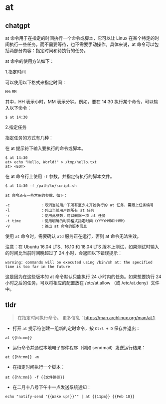 # at 
## chatgpt 
at 命令用于在指定的时间执行一个命令或脚本，它可以让 Linux 在某个特定的时间执行一些任务，而不需要等待，也不需要手动操作。具体来说，at 命令可以包括两部分内容：指定时间和待执行的任务。

at 命令的使用方法如下：

1.指定时间

可以使用以下格式来指定时间：

```
HH:MM
```
其中，HH 表示小时，MM 表示分钟。例如，要在 14:30 执行某个命令，可以输入以下命令：

```
$ at 14:30
```

2.指定任务

指定任务的方式有几种：

在 at 提示符下输入要执行的命令或脚本。

```
$ at 14:30
at> echo "Hello, World!" > /tmp/hello.txt
at> <EOT>
```
在 at 命令行上使用 `-f` 参数，并指定待执行的脚本文件。

```
$ at 14:30 -f /path/to/script.sh
```

	at 命令还有一些常用的参数，如下：

```
-c              ：取消当前用户下所有至少未开始执行的 at 任务，需跟上任务编号
-l              ：列出当前用户的所有 at 任务
-r              ：使用此参数，可以删除一项 at 任务
-t time         ：使用明确的时间格式指定时间（YYYYMMDDHHMM）
-V              ：输出 at 命令的版本信息
```

使用 `at` 命令时，需要确认 `atd` 服务正在运行，否则 at 命令无法生效。

注意：在 Ubuntu 16.04 LTS、16.10 和 18.04 LTS 版本上测试，如果测试时输入的时间比当前时间晚超过了 24 小时，会返回以下错误提示：

`warning: commands will be executed using /bin/sh
at: the specified time is too far in the future`

这是因为在这些版本的 at 命令默认只能执行 24 小时内的任务。如果想要执行 24 小时之后的任务，可以将相应的配置放在 /etc/at.allow （或 /etc/at.deny）文件中。 

## tldr 
 
> 在指定时间执行命令。
> 更多信息：<https://man.archlinux.org/man/at.1>.

- 打开 `at` 提示符创建一组新的定时命令，按 `Ctrl + D` 保存并退出：

`at {{hh:mm}}`

- 运行命令并通过本地电子邮件程序（例如 sendmail）发送运行结果：

`at {{hh:mm}} -m`

- 在指定时间执行一个脚本：

`at {{hh:mm}} -f {{文件路径}}`

- 在二月十八号下午十一点发送系统通知：

`echo "notify-send '{{Wake up!}}'" | at {{11pm}} {{Feb 18}}`
